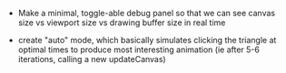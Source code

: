 - Make a minimal, toggle-able debug panel so that we can see canvas size vs viewport size vs drawing buffer size in real time

- create "auto" mode, which basically simulates clicking the triangle at optimal times to produce most interesting animation (ie after 5-6 iterations, calling a new updateCanvas)